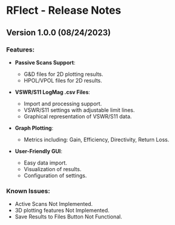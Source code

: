 # RFlect - Release Notes

## Version 1.0.0 (08/24/2023)

### Features:
- **Passive Scans Support**:
  - G&D files for 2D plotting results.
  - HPOL/VPOL files for 2D results.
  
- **VSWR/S11 LogMag .csv Files**:
  - Import and processing support.
  - VSWR/S11 settings with adjustable limit lines.
  - Graphical representation of VSWR/S11 data.

- **Graph Plotting**:
  - Metrics including: Gain, Efficiency, Directivity, Return Loss.

- **User-Friendly GUI**:
  - Easy data import.
  - Visualization of results.
  - Configuration of settings.

### Known Issues:
- Active Scans Not Implemented.
- 3D plotting features Not Implemented.
- Save Results to Files Button Not Functional.
